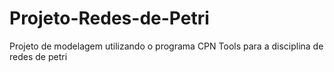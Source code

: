 # Projeto-Redes-de-Petri
Projeto de modelagem utilizando o programa CPN Tools para a disciplina de redes de petri
